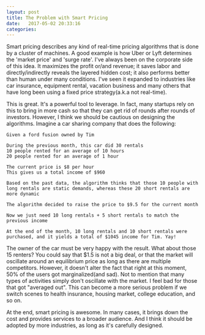 ```yaml
---
layout: post
title: The Problem with Smart Pricing
date:   2017-05-02 20:33:16
categories:
---
```


Smart pricing describes any kind of real-time pricing algorithms that is done by a cluster of machines. A good example is how Uber or Lyft determines the 'market price' and 'surge rate'. I've always been on the corporate side of this idea. It maximizes the profit or/and revenue; it saves labor and directly/indirectly reveals the layered hidden cost; it also performs better than human under many conditions. I've seen it expanded to industries like car insurance, equipment rental, vacation business and many others that have long been using a fixed price strategy(a.k.a not real-time).

This is great. It's a powerful tool to leverage. In fact, many startups rely on this to bring in more cash so that they can get rid of rounds after rounds of investors. However, I think we should be cautious on designing the algorithms. Imagine a car sharing company that does the following:
```
Given a ford fusion owned by Tim

During the previous month, this car did 30 rentals
10 people rented for an average of 10 hours
20 people rented for an average of 1 hour

The current price is $8 per hour
This gives us a total income of $960

Based on the past data, the algorithm thinks that those 10 people with long rentals are static demands, whereas these 20 short rentals are more dynamic

The algorithm decided to raise the price to $9.5 for the current month

Now we just need 10 long rentals + 5 short rentals to match the previous income

At the end of the month, 10 long rentals and 10 short rentals were purchased, and it yields a total of $1045 income for Tim. Yay!
```
The owner of the car must be very happy with the result. What about those 15 renters? You could say that $1.5 is not a big deal, or that the market will oscillate around an equilibrium price as long as there are multiple competitors.  However, it doesn't alter the fact that right at this moment, 50% of the users got marginalized(and sad). Not to mention that many types of activities simply don't oscillate with the market. I feel bad for those that got "averaged out". This can become a more serious problem if we switch scenes to health insurance, housing market, college education, and so on.

At the end, smart pricing is awesome. In many cases, it brings down the cost and provides services to a broader audience. And I think it should be adopted by more industries, as long as it's carefully designed.
